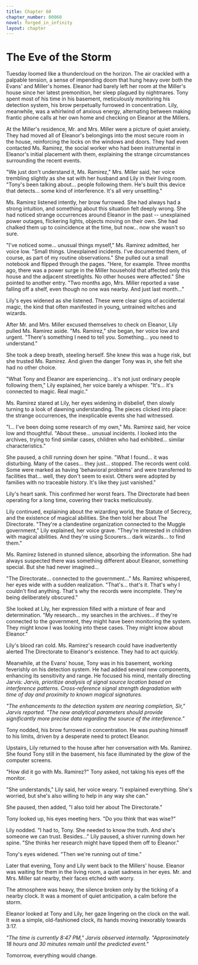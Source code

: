 ```yaml
---
title: Chapter 60
chapter_number: 00060
novel: forged_in_infinity
layout: chapter
---
```


# **The Eve of the Storm**

Tuesday loomed like a thundercloud on the horizon. The air crackled with
a palpable tension, a sense of impending doom that hung heavy over both
the Evans\' and Miller\'s homes. Eleanor had barely left her room at the
Miller\'s house since her latest premonition, her sleep plagued by
nightmares. Tony spent most of his time in his basement, meticulously
monitoring his detection system, his brow perpetually furrowed in
concentration. Lily, meanwhile, was a whirlwind of anxious energy,
alternating between making frantic phone calls at her own home and
checking on Eleanor at the Millers.

At the Miller's residence, Mr. and Mrs. Miller were a picture of quiet
anxiety. They had moved all of Eleanor's belongings into the most secure
room in the house, reinforcing the locks on the windows and doors. They
had even contacted Ms. Ramirez, the social worker who had been
instrumental in Eleanor's initial placement with them, explaining the
strange circumstances surrounding the recent events.

"We just don't understand it, Ms. Ramirez," Mrs. Miller said, her voice
trembling slightly as she sat with her husband and Lily in their living
room. "Tony's been talking about... people following them. He's built
this device that detects... some kind of interference. It's all very
unsettling."

Ms. Ramirez listened intently, her brow furrowed. She had always had a
strong intuition, and something about this situation felt deeply wrong.
She had noticed strange occurrences around Eleanor in the past --
unexplained power outages, flickering lights, objects moving on their
own. She had chalked them up to coincidence at the time, but now... now
she wasn\'t so sure.

"I've noticed some... unusual things myself," Ms. Ramirez admitted, her
voice low. "Small things. Unexplained incidents. I've documented them,
of course, as part of my routine observations." She pulled out a small
notebook and flipped through the pages. "Here, for example. Three months
ago, there was a power surge in the Miller household that affected only
this house and the adjacent streetlights. No other houses were
affected." She pointed to another entry. "Two months ago, Mrs. Miller
reported a vase falling off a shelf, even though no one was nearby. And
just last month..."

Lily's eyes widened as she listened. These were clear signs of
accidental magic, the kind that often manifested in young, untrained
witches and wizards.

After Mr. and Mrs. Miller excused themselves to check on Eleanor, Lily
pulled Ms. Ramirez aside. "Ms. Ramirez," she began, her voice low and
urgent. "There's something I need to tell you. Something... you need to
understand."

She took a deep breath, steeling herself. She knew this was a huge risk,
but she trusted Ms. Ramirez. And given the danger Tony was in, she felt
she had no other choice.

"What Tony and Eleanor are experiencing... it's not just ordinary people
following them," Lily explained, her voice barely a whisper. "It's...
it's connected to magic. Real magic."

Ms. Ramirez stared at Lily, her eyes widening in disbelief, then slowly
turning to a look of dawning understanding. The pieces clicked into
place: the strange occurrences, the inexplicable events she had
witnessed.

"I... I've been doing some research of my own," Ms. Ramirez said, her
voice low and thoughtful. "About these... unusual incidents. I looked
into the archives, trying to find similar cases, children who had
exhibited... similar characteristics."

She paused, a chill running down her spine. "What I found... it was
disturbing. Many of the cases... they just... stopped. The records went
cold. Some were marked as having 'behavioral problems' and were
transferred to facilities that... well, they don't seem to exist. Others
were adopted by families with no traceable history. It's like they just
vanished."

Lily's heart sank. This confirmed her worst fears. The Directorate had
been operating for a long time, covering their tracks meticulously.

Lily continued, explaining about the wizarding world, the Statute of
Secrecy, and the existence of magical abilities. She then told her about
The Directorate. "They're a clandestine organization connected to the
Muggle government," Lily explained, her voice grave. "They're interested
in children with magical abilities. And they're using Scourers... dark
wizards... to find them."

Ms. Ramirez listened in stunned silence, absorbing the information. She
had always suspected there was something different about Eleanor,
something special. But she had never imagined...

"The Directorate... connected to the government..." Ms. Ramirez
whispered, her eyes wide with a sudden realization. "That's... that's
it. That's why I couldn't find anything. That's why the records were
incomplete. They're being deliberately obscured."

She looked at Lily, her expression filled with a mixture of fear and
determination. "My research... my searches in the archives... if they're
connected to the government, they might have been monitoring the system.
They might know I was looking into these cases. They might know about
Eleanor."

Lily's blood ran cold. Ms. Ramirez's research could have inadvertently
alerted The Directorate to Eleanor's existence. They had to act quickly.

Meanwhile, at the Evans' house, Tony was in his basement, working
feverishly on his detection system. He had added several new components,
enhancing its sensitivity and range. He focused his mind, mentally
directing Jarvis: *Jarvis, prioritize analysis of signal source location
based on interference patterns. Cross-reference signal strength
degradation with time of day and proximity to known magical signatures.*

*"The enhancements to the detection system are nearing completion, Sir,"
Jarvis reported. "The new analytical parameters should provide
significantly more precise data regarding the source of the
interference."*

Tony nodded, his brow furrowed in concentration. He was pushing himself
to his limits, driven by a desperate need to protect Eleanor.

Upstairs, Lily returned to the house after her conversation with Ms.
Ramirez. She found Tony still in the basement, his face illuminated by
the glow of the computer screens.

"How did it go with Ms. Ramirez?" Tony asked, not taking his eyes off
the monitor.

"She understands," Lily said, her voice weary. "I explained everything.
She's worried, but she's also willing to help in any way she can."

She paused, then added, "I also told her about The Directorate."

Tony looked up, his eyes meeting hers. "Do you think that was wise?"

Lily nodded. "I had to, Tony. She needed to know the truth. And she's
someone we can trust. Besides..." Lily paused, a shiver running down her
spine. "She thinks her research might have tipped them off to Eleanor."

Tony's eyes widened. "Then we're running out of time."

Later that evening, Tony and Lily went back to the Millers\' house.
Eleanor was waiting for them in the living room, a quiet sadness in her
eyes. Mr. and Mrs. Miller sat nearby, their faces etched with worry.

The atmosphere was heavy, the silence broken only by the ticking of a
nearby clock. It was a moment of quiet anticipation, a calm before the
storm.

Eleanor looked at Tony and Lily, her gaze lingering on the clock on the
wall. It was a simple, old-fashioned clock, its hands moving inexorably
towards 3:17.

*"The time is currently 8:47 PM," Jarvis observed internally.
"Approximately 18 hours and 30 minutes remain until the predicted
event."*

Tomorrow, everything would change.
